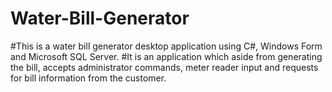 # Water-Bill-Generator
#This is a water bill generator desktop application using C#, Windows Form and Microsoft SQL Server. 
#It is an application which aside from generating the bill, accepts administrator commands, meter reader input and requests for bill information from the customer. 
